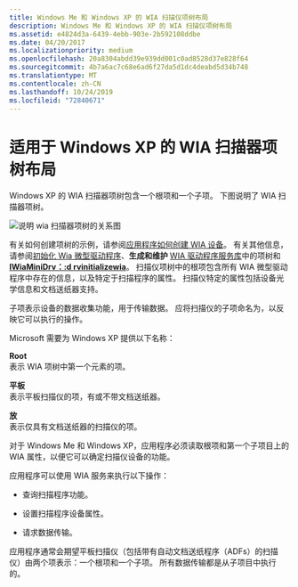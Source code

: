 ```yaml
---
title: Windows Me 和 Windows XP 的 WIA 扫描仪项树布局
description: Windows Me 和 Windows XP 的 WIA 扫描仪项树布局
ms.assetid: e4824d3a-6439-4ebb-903e-2b592108ddbe
ms.date: 04/20/2017
ms.localizationpriority: medium
ms.openlocfilehash: 20a8304abdd39e939dd001c0ad8528d37e828f64
ms.sourcegitcommit: 4b7a6ac7c68e6ad6f27da5d1dc4deabd5d34b748
ms.translationtype: MT
ms.contentlocale: zh-CN
ms.lasthandoff: 10/24/2019
ms.locfileid: "72840671"
---
```

# <a name="wia-scanner-item-tree-layout-for-windows-xp"></a>适用于 Windows XP 的 WIA 扫描器项树布局


Windows XP 的 WIA 扫描器项树包含一个根项和一个子项。 下图说明了 WIA 扫描器项树。

![说明 wia 扫描器项树的关系图](images/scanner-tree.png)

有关如何创建项树的示例，请参阅[应用程序如何创建 WIA 设备](how-the-application-creates-the-wia-device.md)。 有关其他信息，请参阅[初始化 Wia 微型驱动程序](initializing-the-wia-minidriver.md)、**生成和维护** [WIA 驱动程序服务库](wia-driver-services-library.md)中的项树和[**IWiaMiniDrv：:d rvinitializewia**](https://docs.microsoft.com/windows-hardware/drivers/ddi/wiamindr_lh/nf-wiamindr_lh-iwiaminidrv-drvinitializewia)。 扫描仪项树中的根项包含所有 WIA 微型驱动程序中存在的信息，以及特定于扫描程序的属性。 扫描仪特定的属性包括设备光学信息和文档送纸器支持。

子项表示设备的数据收集功能，用于传输数据。 应将扫描仪的子项命名为，以反映它可以执行的操作。

Microsoft 需要为 Windows XP 提供以下名称：

**Root**  
表示 WIA 项树中第一个元素的项。

**平板**  
表示平板扫描仪的项，有或不带文档送纸器。

**放**  
表示仅具有文档送纸器的扫描仪的项。

对于 Windows Me 和 Windows XP，应用程序必须读取根项和第一个子项目上的 WIA 属性，以便它可以确定扫描仪设备的功能。

应用程序可以使用 WIA 服务来执行以下操作：

-   查询扫描程序功能。

-   设置扫描程序设备属性。

-   请求数据传输。

应用程序通常会期望平板扫描仪（包括带有自动文档送纸程序（ADFs）的扫描仪）由两个项表示：一个根项和一个子项。 所有数据传输都是从子项目中执行的。

